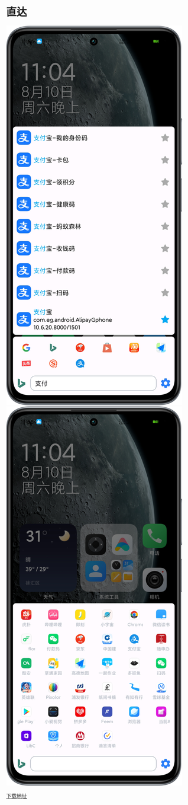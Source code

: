 # 直达

![image1.jpg](screenshot/image1.jpg)
![image2.jpg](screenshot/image2.jpg)


[下载地址](https://www.pgyer.com/everywhere)